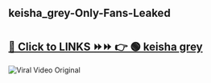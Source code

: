 
 ## keisha_grey-Only-Fans-Leaked

# <h2><a href="https://clipsfans.com/keisha_grey&ref=git">🔗 Click to LINKS ⏩⏩ 👉 🟢 keisha grey </a></h2>

<a href="https://clipsfans.com/keisha_grey&ref=git" rel="nofollow" data-target="animated-image.originalLink"><img src="https://i.ibb.co.com/xMMVF88/686577567.gif" alt="Viral Video Original" style="max-width: 100%; display: inline-block;" data-target="animated-image.originalImage"></a>
